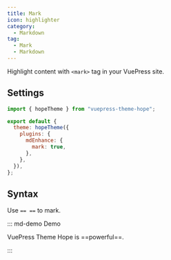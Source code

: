 ```yaml
---
title: Mark
icon: highlighter
category:
  - Markdown
tag:
  - Mark
  - Markdown
---
```


Highlight content with `<mark>` tag in your VuePress site.

<!-- more -->

## Settings

```js {7} title=".vuepress/config.js"
import { hopeTheme } from "vuepress-theme-hope";

export default {
  theme: hopeTheme({
    plugins: {
      mdEnhance: {
        mark: true,
      },
    },
  }),
};
```

## Syntax

Use `== ==` to mark.

::: md-demo Demo

VuePress Theme Hope is ==powerful==.

:::

